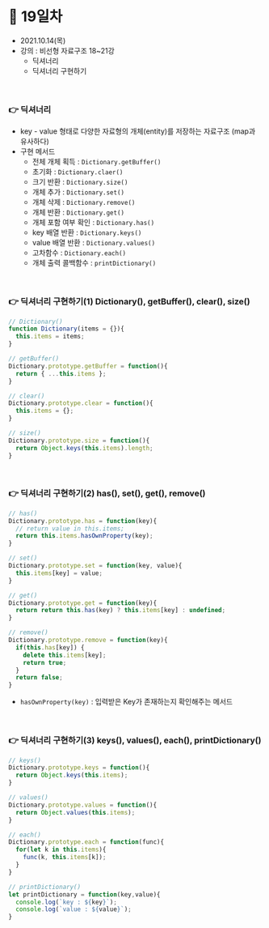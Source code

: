 # 📌 19일차 
- 2021.10.14(목)
- 강의 : 비선형 자료구조 18~21강
  - 딕셔너리
  - 딕셔너리 구현하기
  
<br>

### 👉 딕셔너리
- key - value 형태로 다양한 자료형의 개체(entity)를 저장하는 자료구조 (map과 유사하다)
- 구현 메서드
  - 전체 개체 획득 : `Dictionary.getBuffer()`
  - 초기화 : `Dictionary.claer()`
  - 크기 반환 : `Dictionary.size()`
  - 개체 추가 : `Dictionary.set()`
  - 개체 삭제 : `Dictionary.remove()`
  - 개체 반환 : `Dictionary.get()`
  - 개체 포함 여부 확인 : `Dictionary.has()`
  - key 배열 반환 : `Dictionary.keys()`
  - value 배열 반환 : `Dictionary.values()`
  - 고차함수 : `Dictionary.each()`
  - 개체 출력 콜백함수 : `printDictionary()`
<br> 



### 👉 딕셔너리 구현하기(1) Dictionary(), getBuffer(), clear(), size()
```javascript
// Dictionary()
function Dictionary(items = {}){
  this.items = items;
}

// getBuffer()
Dictionary.prototype.getBuffer = function(){
  return { ...this.items };
}

// clear()
Dictionary.prototype.clear = function(){
  this.items = {};
}

// size()
Dictionary.prototype.size = function(){
  return Object.keys(this.items).length;
}
```

<br>




### 👉 딕셔너리 구현하기(2) has(), set(), get(), remove()
```javascript
// has() 
Dictionary.prototype.has = function(key){
  // return value in this.items;
  return this.items.hasOwnProperty(key);
}

// set()
Dictionary.prototype.set = function(key, value){
  this.items[key] = value;
}

// get()
Dictionary.prototype.get = function(key){
  return return this.has(key) ? this.items[key] : undefined;
}

// remove()
Dictionary.prototype.remove = function(key){
  if(this.has[key]) {
    delete this.items[key];
    return true;
  }
  return false;
}
```
- `hasOwnProperty(key)` : 입력받은 Key가 존재하는지 확인해주는 메서드

<br>




### 👉 딕셔너리 구현하기(3) keys(), values(), each(), printDictionary()
```javascript
// keys()
Dictionary.prototype.keys = function(){
  return Object.keys(this.items);
}

// values()
Dictionary.prototype.values = function(){
  return Object.values(this.items);
}

// each()
Dictionary.prototype.each = function(func){
  for(let k in this.items){
    func(k, this.items[k]);
  }
}

// printDictionary()
let printDictionary = function(key,value){
  console.log(`key : ${key}`);
  console.log(`value : ${value}`);
}
```
<br>


